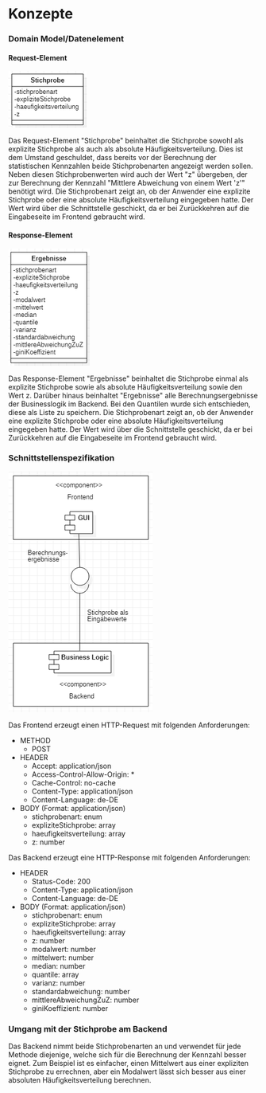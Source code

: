 # Konzepte

### Domain Model/Datenelement

#### Request-Element
![Domain Model Stichprobe](https://github.com/JulianGommlich/StatisticsCalculator/blob/main/docs/architecture_concept/assets/DomainModel1.PNG)

Das Request-Element "Stichprobe" beinhaltet die Stichprobe sowohl als explizite Stichprobe als auch als absolute Häufigkeitsverteilung. Dies ist dem Umstand geschuldet, dass bereits vor der Berechnung der statistischen Kennzahlen beide Stichprobenarten angezeigt werden sollen. Neben diesen Stichprobenwerten wird auch der Wert "z" übergeben, der zur Berechnung der Kennzahl "Mittlere Abweichung von einem Wert 'z'" benötigt wird. Die Stichprobenart zeigt an, ob der Anwender eine explizite Stichprobe oder eine absolute Häufigkeitsverteilung eingegeben hatte. Der Wert wird über die Schnittstelle geschickt, da er bei Zurückkehren auf die Eingabeseite im Frontend gebraucht wird.

#### Response-Element
![Domain Model Ergebnisse](https://github.com/JulianGommlich/StatisticsCalculator/blob/main/docs/architecture_concept/assets/DomainModel2.PNG)

Das Response-Element "Ergebnisse" beinhaltet die Stichprobe einmal als explizite Stichprobe sowie als absolute Häufigkeitsverteilung sowie den Wert z. Darüber hinaus beinhaltet "Ergebnisse" alle Berechnungsergebnisse der Businesslogik im Backend. Bei den Quantilen wurde sich entschieden, diese als Liste zu speichern. Die Stichprobenart zeigt an, ob der Anwender eine explizite Stichprobe oder eine absolute Häufigkeitsverteilung eingegeben hatte. Der Wert wird über die Schnittstelle geschickt, da er bei Zurückkehren auf die Eingabeseite im Frontend gebraucht wird.

### Schnittstellenspezifikation
![Schnittstellendiagramm](https://github.com/JulianGommlich/StatisticsCalculator/blob/main/docs/architecture_concept/assets/InterfaceDiagram.PNG)

Das Frontend erzeugt einen HTTP-Request mit folgenden Anforderungen:
- METHOD
    - POST
- HEADER
    - Accept: application/json
    - Access-Control-Allow-Origin: *
    - Cache-Control: no-cache
    - Content-Type: application/json
    - Content-Language: de-DE
- BODY (Format: application/json)
    - stichprobenart: enum
    - expliziteStichprobe: array
    - haeufigkeitsverteilung: array
    - z: number

Das Backend erzeugt eine HTTP-Response mit folgenden Anforderungen:
- HEADER
    - Status-Code: 200
    - Content-Type: application/json
    - Content-Language: de-DE
- BODY (Format: application/json)
    - stichprobenart: enum
    - expliziteStichprobe: array
    - haeufigkeitsverteilung: array
    - z: number
    - modalwert: number
    - mittelwert: number
    - median: number
    - quantile: array
    - varianz: number
    - standardabweichung: number
    - mittlereAbweichungZuZ: number
    - giniKoeffizient: number

### Umgang mit der Stichprobe am Backend
Das Backend nimmt beide Stichprobenarten an und verwendet für jede Methode diejenige, welche sich für die Berechnung der Kennzahl besser eignet. Zum Beispiel ist es einfacher, einen Mittelwert aus einer expliziten Stichprobe zu errechnen, aber ein Modalwert lässt sich besser aus einer absoluten Häufigkeitsverteilung berechnen.
